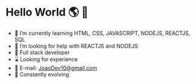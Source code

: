 # Hello World :earth_americas: :rocket:

- :rocket: I’m currently learning HTML, CSS, JAVASCRIPT, NODEJS, REACTJS, SQL
- :thinking: I’m looking for help with REACTJS and NODEJS
- :dart: Full stack developer
- :hourglass: Looking for experience
- :speech_balloon: E-mail: JoaoDev10@gmail.com
- :muscle: Constantly evolving
